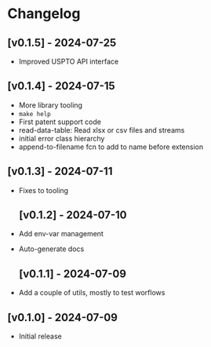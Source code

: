 # Changelog

## [v0.1.5] - 2024-07-25
- Improved USPTO API interface

## [v0.1.4] - 2024-07-15
- More library tooling
- `make help`
- First patent support code
- read-data-table: Read xlsx or csv files and streams
- initial error class hierarchy
- append-to-filename fcn to add to name before extension


## [v0.1.3] - 2024-07-11
- Fixes to tooling


	## [v0.1.2] - 2024-07-10
- Add env-var management
- Auto-generate docs


	## [v0.1.1] - 2024-07-09
- Add a couple of utils, mostly to test worflows


## [v0.1.0] - 2024-07-09
- Initial release
